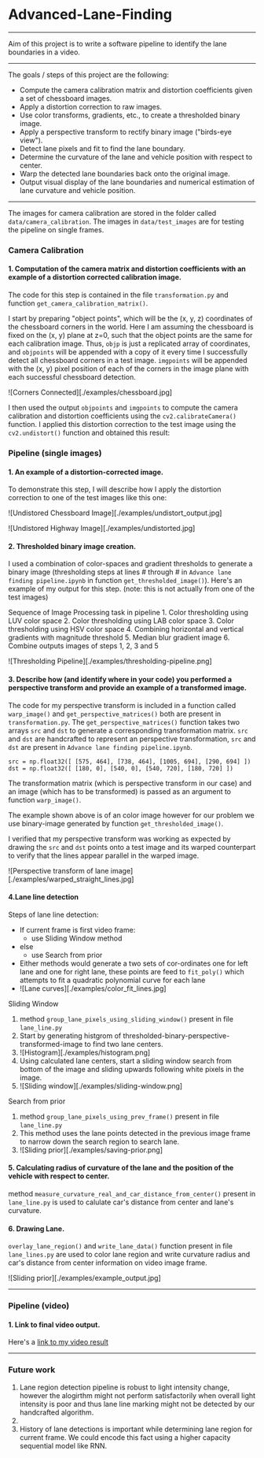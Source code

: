 # Advanced-Lane-Finding

---

Aim of this project is to write a software pipeline to identify the lane boundaries in a video.

---

The goals / steps of this project are the following:

* Compute the camera calibration matrix and distortion coefficients given a set of chessboard images.
* Apply a distortion correction to raw images.
* Use color transforms, gradients, etc., to create a thresholded binary image.
* Apply a perspective transform to rectify binary image ("birds-eye view").
* Detect lane pixels and fit to find the lane boundary.
* Determine the curvature of the lane and vehicle position with respect to center.
* Warp the detected lane boundaries back onto the original image.
* Output visual display of the lane boundaries and numerical estimation of lane curvature and vehicle position.

---

The images for camera calibration are stored in the folder called `data/camera_calibration`.  The images in `data/test_images` are for testing the pipeline on single frames.

### Camera Calibration

#### 1. Computation of the camera matrix and distortion coefficients with an example of a distortion corrected calibration image.

The code for this step is contained in the file `transformation.py` and function `get_camera_calibration_matrix()`.  

I start by preparing "object points", which will be the (x, y, z) coordinates of the chessboard corners in the world. Here I am assuming the chessboard is fixed on the (x, y) plane at z=0, such that the object points are the same for each calibration image.  Thus, `objp` is just a replicated array of coordinates, and `objpoints` will be appended with a copy of it every time I successfully detect all chessboard corners in a test image.  `imgpoints` will be appended with the (x, y) pixel position of each of the corners in the image plane with each successful chessboard detection.  

![Corners Connected][./examples/chessboard.jpg]

I then used the output `objpoints` and `imgpoints` to compute the camera calibration and distortion coefficients using the `cv2.calibrateCamera()` function.  I applied this distortion correction to the test image using the `cv2.undistort()` function and obtained this result: 

### Pipeline (single images)

#### 1. An example of a distortion-corrected image.

To demonstrate this step, I will describe how I apply the distortion correction to one of the test images like this one:

![Undistored Chessboard Image][./examples/undistort_output.jpg]

![Undistored Highway Image][./examples/undistorted.jpg]

#### 2. Thresholded binary image creation.

I used a combination of color-spaces and gradient thresholds to generate a binary image (thresholding steps at lines # through # in `Advance lane finding pipeline.ipynb` in function `get_thresholded_image()`).  Here's an example of my output for this step.  (note: this is not actually from one of the test images)

Sequence of Image Processing task in pipeline
    1. Color thresholding using LUV color space
    2. Color thresholding using LAB color space
    3. Color thresholding using HSV color space
    4. Combining horizontal and vertical gradients with magnitude threshold
    5. Median blur gradient image
    6. Combine outputs images of steps 1, 2, 3 and 5 

![Thresholding Pipeline][./examples/thresholding-pipeline.png]

#### 3. Describe how (and identify where in your code) you performed a perspective transform and provide an example of a transformed image.

The code for my perspective transform is included in a function called `warp_image()` and `get_perspective_matrices()` both are present in `transformation.py`. The `get_perspective_matrices()` function takes two arrays `src` and `dst` to generate a corresponding transformation matrix. `src` and `dst` are handcrafted to represent an perspective transformation, `src` and `dst` are present in `Advance lane finding pipeline.ipynb`.

```
src = np.float32([ [575, 464], [738, 464], [1005, 694], [290, 694] ])
dst = np.float32([ [180, 0], [540, 0], [540, 720], [180, 720] ])
```

The transformation matrix (which is perspective transform in our case) and an image (which has to be transformed) is passed as an argument to function `warp_image()`.

The example shown above is of an color image however for our problem we use binary-image generated by function `get_thresholded_image()`.  

I verified that my perspective transform was working as expected by drawing the `src` and `dst` points onto a test image and its warped counterpart to verify that the lines appear parallel in the warped image.

![Perspective transform of lane image][./examples/warped_straight_lines.jpg]

#### 4.Lane line detection

Steps of lane line detection:

* If current frame is first video frame:
  + use Sliding Window method
* else
  + use Search from prior
* Either methods would generate a two sets of cor-ordinates one for left lane and one for right lane, these points are feed to `fit_poly()` which attempts to fit a quadratic polynomial curve for each lane 
* ![Lane curves][./examples/color_fit_lines.jpg]

Sliding Window
  1. method `group_lane_pixels_using_sliding_window()` present in file `lane_line.py`
  2. Start by generating histgrom of thresholded-binary-perspective-transformed-image to find two lane centers.
  3. ![Histogram][./examples/histogram.png]
  4. Using calculated lane centers, start a sliding window search from bottom of the image and sliding upwards following white pixels in the image.
  5. ![Sliding window][./examples/sliding-window.png]

Search from prior
  1. method `group_lane_pixels_using_prev_frame()` present in file `lane_line.py`
  2. This method uses the lane points detected in the  previous image frame to narrow down the search region to search lane.
  3. ![Sliding prior][./examples/saving-prior.png]

#### 5. Calculating radius of curvature of the lane and the position of the vehicle with respect to center.

method `measure_curvature_real_and_car_distance_from_center()` present in `lane_line.py` is used to calulate car's distance from center and lane's curvature. 

#### 6. Drawing Lane.

`overlay_lane_region()` and `write_lane_data()` function present in file `lane_lines.py` are used to color lane region and write curvature radius and car's distance from center information on video image frame.

![Sliding prior][./examples/example_output.jpg]

---

### Pipeline (video)

#### 1. Link to final video output.

Here's a [link to my video result](./output/output_videos/project_video.mp4)

---

### Future work

01. Lane region detection pipeline is robust to light intensity change, however the alogirthm might not perform satisfactorily when overall light intensity is poor and thus lane line marking might not be detected by our handcrafted algorithm.  
02.
03. History of lane detections is important while determining lane region for current frame. We could encode this fact using a higher capacity sequential model like RNN.
